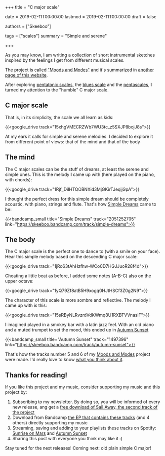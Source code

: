 +++
title = "C major scale"

date = 2019-02-11T00:00:00
lastmod = 2019-02-11T00:00:00
draft = false

authors = ["Skeeboo"]

tags = ["scales"]
summary = "Simple and serene"

+++

As you may know, I am writing a collection of short instrumental sketches inspired by the feelings I get from different musical scales.

 The project is called ["Moods and Modes"](/post/moods_and_modes) and it's summarized in [another page of this website](/post/moods_and_modes).

 After exploring [pentatonic scales](/post/pentatonics), the [blues scale](/post/blues_scale) and the [pentascales](/post/pentascales), I turned my attention to the "humble" C major scale.

## C major scale

That is, in its simplicity, the scale we all learn as kids:

{{<google_drive track="15xhgVMECRZWb7WU3tc_z5SXJP8bojJ8s">}}

At my ears it calls for simple and serene melodies. I decided to explore it from different point of views: that of the mind and that of the body

## The mind

The C major scales can be the stuff of dreams, at least the serene and simple ones. This is the melody I came up with (here played on the piano, with chords):

{{<google_drive track="1Rjf_DiIHTQOBNXid3MjGKirTJeqijGpA">}}

I thought the perfect dress for this simple dream should be completely acoustic, with piano, strings and flute. That's how [Simple Dreams](/music/simple_dreams) came to be:

{{<bandcamp_small title="Simple Dreams" track="2051252705" link="https://skeeboo.bandcamp.com/track/simple-dreams">}} 

## The body

The C major scale is the perfect one to dance to (with a smile on your face). Hear this simple melody based on the descending C major scale:

{{<google_drive track="1jRo63tAhHzfhw-WCo0D7HGJJuoR28f4d">}}

Cheating a little beat as before, I added some notes (A-B-C) also on the upper octave:

{{<google_drive track="1yQ79Zf8atB5H9xogq0HJtHSCf3Z0g2N9">}}

The character of this scale is more sombre and reflective. The melody I came up with is this:

{{<google_drive track="15sRByNLRvzrdVdKWmq8U1RXBTVVnaslF">}}

I imagined played in a smokey bar with a latin jazz feel. With an old piano and a muted trumpet to set the mood, this ended up in [Autumn Sunset](/music/autumn_sunset)

{{<bandcamp_small title="Autumn Sunset" track="1497396" link="https://skeeboo.bandcamp.com/track/autumn-sunset">}}

That's how the tracks number 5 and 6 of my [Moods and Modes](/post/moods_and_modes) project were made. I'd really love to know [what you think about it](/#contact). 

## Thanks for reading!

If you like this project and my music, consider supporting my music and this project by:

1. Subscribing to my newsletter. By doing so, you will be informed of every new release, ang get a [free download of Sail Away, the second track of the project](https://mailchi.mp/f6a12b953721/sailaway)
2. Download from Bandcamp [the EP that contains these tracks](https://skeeboo.bandcamp.com/album/moods-and-modes-vol-1) (and 4 others) directly supporting my music 
3. Streaming, saving and adding to your playlists these tracks on Spotify: [Sunrise on Mars](https://open.spotify.com/track/1vYbVFGjdrMNsbsGXTXoo1) and [Autumn Sunset](https://open.spotify.com/track/5fsTs2Vl7jP1JbFGx14Gg7)
4. Sharing this post with everyone you think may like it :)

Stay tuned for the next releases! Coming next: old plain simple C major!
